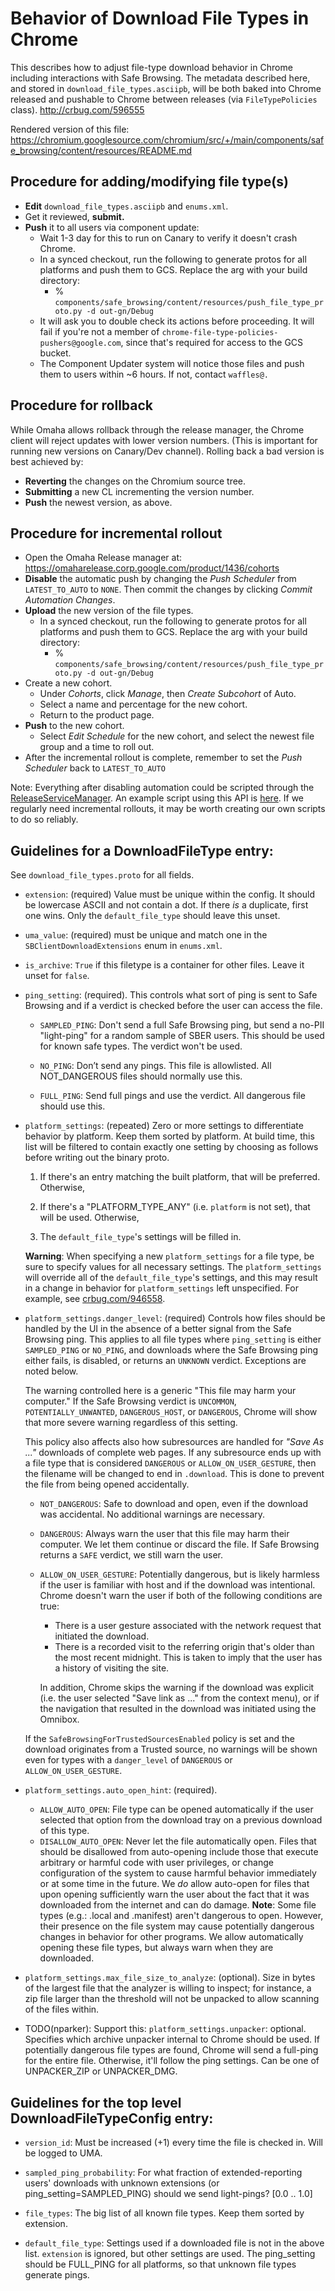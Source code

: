 # Behavior of Download File Types in Chrome

This describes how to adjust file-type download behavior in
Chrome including interactions with Safe Browsing. The metadata described
here, and stored in `download_file_types.asciipb`, will be both baked into
Chrome released and pushable to Chrome between releases (via
`FileTypePolicies` class).  http://crbug.com/596555

Rendered version of this file: https://chromium.googlesource.com/chromium/src/+/main/components/safe_browsing/content/resources/README.md


## Procedure for adding/modifying file type(s)
  * **Edit** `download_file_types.asciipb` and `enums.xml`.
  * Get it reviewed, **submit.**
  * **Push** it to all users via component update:
    * Wait 1-3 day for this to run on Canary to verify it doesn't crash Chrome.
    * In a synced checkout, run the following to generate protos for all
      platforms and push them to GCS. Replace the arg with your build directory:
        * % `components/safe_browsing/content/resources/push_file_type_proto.py -d
          out-gn/Debug`
    * It will ask you to double check its actions before proceeding.  It will
      fail if you're not a member of
      `chrome-file-type-policies-pushers@google.com`, since that's required for
      access to the GCS bucket.
    * The Component Updater system will notice those files and push them to
      users within ~6 hours. If not, contact `waffles@.`

## Procedure for rollback
While Omaha allows rollback through the release manager, the Chrome client will
reject updates with lower version numbers. (This is important for running new
versions on Canary/Dev channel). Rolling back a bad version is best achieved by:
  * **Reverting** the changes on the Chromium source tree.
  * **Submitting** a new CL incrementing the version number.
  * **Push** the newest version, as above.

## Procedure for incremental rollout
  * Open the Omaha Release manager at:
    https://omaharelease.corp.google.com/product/1436/cohorts
  * **Disable** the automatic push by changing the _Push Scheduler_ from
    `LATEST_TO_AUTO` to `NONE`. Then commit the changes by clicking _Commit
    Automation Changes_.
  * **Upload** the new version of the file types.
    * In a synced checkout, run the following to generate protos for all
      platforms and push them to GCS. Replace the arg with your build directory:
        * % `components/safe_browsing/content/resources/push_file_type_proto.py -d
          out-gn/Debug`
  * Create a new cohort.
    * Under _Cohorts_, click _Manage_, then _Create Subcohort_ of Auto.
    * Select a name and percentage for the new cohort.
    * Return to the product page.
  * **Push** to the new cohort.
    * Select _Edit Schedule_ for the new cohort, and select the newest file
      group and a time to roll out.
  * After the incremental rollout is complete, remember to set the _Push
    Scheduler_ back to `LATEST_TO_AUTO`

Note: Everything after disabling automation could be scripted through the
[ReleaseServiceManager](http://google3/java/com/google/installer/releasemanager/proto/releasemanager_stubby.proto).
An example script using this API is
[here](http://google3/googleclient/installer/tools/release/keystone/create_release_testing_cohorts.py).
If we regularly need incremental rollouts, it may be worth creating our own
scripts to do so reliably.

## Guidelines for a DownloadFileType entry:
See `download_file_types.proto` for all fields.

  * `extension`: (required) Value must be unique within the config. It should be
    lowercase ASCII and not contain a dot. If there _is_ a duplicate,
    first one wins. Only the `default_file_type` should leave this unset.

  * `uma_value`: (required) must be unique and match one in the
    `SBClientDownloadExtensions` enum in `enums.xml`.

  * `is_archive`: `True` if this filetype is a container for other files.
     Leave it unset for `false`.

  * `ping_setting`:  (required). This controls what sort of ping is sent
     to Safe Browsing and if a verdict is checked before the user can
     access the file.

    * `SAMPLED_PING`: Don't send a full Safe Browsing ping, but
       send a no-PII "light-ping" for a random sample of SBER users.
       This should be used for known safe types. The verdict won't be used.

    * `NO_PING`:  Don’t send any pings. This file is allowlisted. All
      NOT_DANGEROUS files should normally use this.
    * `FULL_PING`: Send full pings and use the verdict. All dangerous
      file should use this.

  * `platform_settings`: (repeated) Zero or more settings to differentiate
     behavior by platform. Keep them sorted by platform. At build time,
     this list will be filtered to contain exactly one setting by choosing
     as follows before writing out the binary proto.

       1. If there's an entry matching the built platform,
         that will be preferred. Otherwise,

       2. If there's a "PLATFORM_TYPE_ANY" (i.e. `platform` is not set),
       that will be used. Otherwise,

       3. The `default_file_type`'s settings will be filled in.

    **Warning**: When specifying a new `platform_settings` for a file type, be
    sure to specify values for all necessary settings. The `platform_settings`
    will override all of the `default_file_type`'s settings, and this may result
    in a change in behavior for `platform_settings` left unspecified. For
    example, see [crbug.com/946558](https://crbug.com/946558#c5).

  * `platform_settings.danger_level`: (required) Controls how files should be
    handled by the UI in the absence of a better signal from the Safe Browsing
    ping. This applies to all file types where `ping_setting` is either
    `SAMPLED_PING` or `NO_PING`, and downloads where the Safe Browsing ping
    either fails, is disabled, or returns an `UNKNOWN` verdict. Exceptions are
    noted below.

    The warning controlled here is a generic "This file may harm your computer."
    If the Safe Browsing verdict is `UNCOMMON`, `POTENTIALLY_UNWANTED`,
    `DANGEROUS_HOST`, or `DANGEROUS`, Chrome will show that more severe warning
    regardless of this setting.

    This policy also affects also how subresources are handled for *"Save As
    ..."* downloads of complete web pages. If any subresource ends up with a
    file type that is considered `DANGEROUS` or `ALLOW_ON_USER_GESTURE`, then
    the filename will be changed to end in `.download`. This is done to prevent
    the file from being opened accidentally.

    * `NOT_DANGEROUS`: Safe to download and open, even if the download
       was accidental. No additional warnings are necessary.
    * `DANGEROUS`: Always warn the user that this file may harm their
      computer. We let them continue or discard the file. If Safe
      Browsing returns a `SAFE` verdict, we still warn the user.
    * `ALLOW_ON_USER_GESTURE`: Potentially dangerous, but is likely harmless if
      the user is familiar with host and if the download was intentional. Chrome
      doesn't warn the user if both of the following conditions are true:

        * There is a user gesture associated with the network request that
          initiated the download.
        * There is a recorded visit to the referring origin that's older than
          the most recent midnight. This is taken to imply that the user has a
          history of visiting the site.

      In addition, Chrome skips the warning if the download was explicit (i.e.
      the user selected "Save link as ..." from the context menu), or if the
      navigation that resulted in the download was initiated using the Omnibox.

    If the `SafeBrowsingForTrustedSourcesEnabled` policy is set and the download
    originates from a Trusted source, no warnings will be shown even for types
    with a `danger_level` of `DANGEROUS` or `ALLOW_ON_USER_GESTURE`.

  * `platform_settings.auto_open_hint`: (required).
    * `ALLOW_AUTO_OPEN`: File type can be opened automatically if the user
      selected that option from the download tray on a previous download
      of this type.
    * `DISALLOW_AUTO_OPEN`:  Never let the file automatically open.
      Files that should be disallowed from auto-opening include those that
      execute arbitrary or harmful code with user privileges, or change
      configuration of the system to cause harmful behavior immediately
      or at some time in the future. We *do* allow auto-open for files
      that upon opening sufficiently warn the user about the fact that it
      was downloaded from the internet and can do damage. **Note**:
      Some file types (e.g.: .local and .manifest) aren't dangerous
      to open. However, their presence on the file system may cause
      potentially dangerous changes in behavior for other programs. We
      allow automatically opening these file types, but always warn when
      they are downloaded.
  * `platform_settings.max_file_size_to_analyze`: (optional).
      Size in bytes of the largest file that the analyzer is willing to inspect;
      for instance, a zip file larger than the threshold will not be unpacked
      to allow scanning of the files within.

  * TODO(nparker): Support this: `platform_settings.unpacker`:
     optional. Specifies which archive unpacker internal to Chrome
     should be used. If potentially dangerous file types are found,
     Chrome will send a full-ping for the entire file. Otherwise, it'll
     follow the ping settings. Can be one of UNPACKER_ZIP or UNPACKER_DMG.

## Guidelines for the top level DownloadFileTypeConfig entry:
  * `version_id`: Must be increased (+1) every time the file is checked in.
     Will be logged to UMA.

  * `sampled_ping_probability`: For what fraction of extended-reporting
    users' downloads with unknown extensions (or
    ping_setting=SAMPLED_PING) should we send light-pings? [0.0 .. 1.0]

  * `file_types`: The big list of all known file types. Keep them
     sorted by extension.

  * `default_file_type`: Settings used if a downloaded file is not in
    the above list. `extension` is ignored, but other settings are used.
    The ping_setting should be FULL_PING for all platforms, so that
    unknown file types generate pings.
